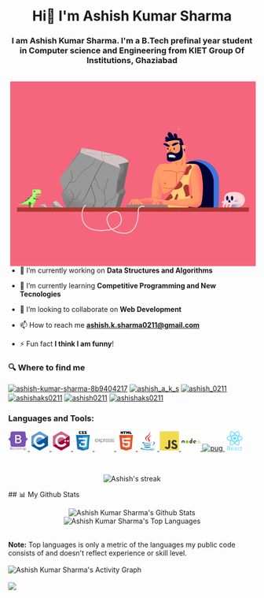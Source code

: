 <h1 align="center">Hi👋 I'm Ashish Kumar Sharma</h1>
<!-- <p align="center"><a href="https://anuraghazra.github.io"><img width="80%" src="./assets/gh-readme-header.png" /></a></p> -->
<h3 align="center">I am Ashish Kumar Sharma. I'm a B.Tech prefinal year student in Computer science and Engineering from KIET Group Of Institutions, Ghaziabad</h3>
<br>
<img align="right" alt="Coding" width="500" src="https://github.com/Ashish-0211/Ashish-0211/blob/main/ec8d4b3c350813be65b1711a528c5143.gif">
<!-- <img align="right" alt="Coding" width="500" src="https://github.com/Ashish-0211/Ashish-0211/blob/main/git%20video.mp4"> -->

- 🔭 I’m currently working on **Data Structures and Algorithms**

- 🌱 I’m currently learning **Competitive Programming and New Tecnologies**

- 👯 I’m looking to collaborate on **Web Development**

- 📫 How to reach me **ashish.k.sharma0211@gmail.com**

- ⚡ Fun fact **I think I am funny**!
  

<!-- <h3 align="left">Connect with me:</h3> -->
<h3>🔍 Where to find me</h3>
<p align="left">
<a href="https://linkedin.com/in/ashish-kumar-sharma-8b9404217" target="blank"><img align="center" src="https://raw.githubusercontent.com/rahuldkjain/github-profile-readme-generator/master/src/images/icons/Social/linked-in-alt.svg" alt="ashish-kumar-sharma-8b9404217" height="30" width="40" /></a>
<a href="https://instagram.com/ashish_a_k_s" target="blank"><img align="center" src="https://raw.githubusercontent.com/rahuldkjain/github-profile-readme-generator/master/src/images/icons/Social/instagram.svg" alt="ashish_a_k_s" height="30" width="40" /></a>
<a href="https://www.codechef.com/users/ashish_0211" target="blank"><img align="center" src="https://cdn.jsdelivr.net/npm/simple-icons@3.1.0/icons/codechef.svg" alt="ashish_0211" height="30" width="40" /></a>
<a href="https://www.hackerrank.com/ashishaks0211" target="blank"><img align="center" src="https://raw.githubusercontent.com/rahuldkjain/github-profile-readme-generator/master/src/images/icons/Social/hackerrank.svg" alt="ashishaks0211" height="30" width="40" /></a>
<a href="https://www.leetcode.com/ashish0211" target="blank"><img align="center" src="https://raw.githubusercontent.com/rahuldkjain/github-profile-readme-generator/master/src/images/icons/Social/leet-code.svg" alt="ashish0211" height="30" width="40" /></a>
<a href="https://auth.geeksforgeeks.org/user/ashishaks0211" target="blank"><img align="center" src="https://raw.githubusercontent.com/rahuldkjain/github-profile-readme-generator/master/src/images/icons/Social/geeks-for-geeks.svg" alt="ashishaks0211" height="30" width="40" /></a>
</p>
<h3 align="left">Languages and Tools:</h3>
<p align="left"> <a href="https://getbootstrap.com" target="_blank" rel="noreferrer"> <img src="https://raw.githubusercontent.com/devicons/devicon/master/icons/bootstrap/bootstrap-plain-wordmark.svg" alt="bootstrap" width="40" height="40"/> </a> <a href="https://www.cprogramming.com/" target="_blank" rel="noreferrer"> <img src="https://raw.githubusercontent.com/devicons/devicon/master/icons/c/c-original.svg" alt="c" width="40" height="40"/> </a> <a href="https://www.w3schools.com/cpp/" target="_blank" rel="noreferrer"> <img src="https://raw.githubusercontent.com/devicons/devicon/master/icons/cplusplus/cplusplus-original.svg" alt="cplusplus" width="40" height="40"/> </a> <a href="https://www.w3schools.com/css/" target="_blank" rel="noreferrer"> <img src="https://raw.githubusercontent.com/devicons/devicon/master/icons/css3/css3-original-wordmark.svg" alt="css3" width="40" height="40"/> </a> <a href="https://expressjs.com" target="_blank" rel="noreferrer"> <img src="https://raw.githubusercontent.com/devicons/devicon/master/icons/express/express-original-wordmark.svg" alt="express" width="40" height="40"/> </a> <a href="https://www.w3.org/html/" target="_blank" rel="noreferrer"> <img src="https://raw.githubusercontent.com/devicons/devicon/master/icons/html5/html5-original-wordmark.svg" alt="html5" width="40" height="40"/> </a> <a href="https://www.java.com" target="_blank" rel="noreferrer"> <img src="https://raw.githubusercontent.com/devicons/devicon/master/icons/java/java-original.svg" alt="java" width="40" height="40"/> </a> <a href="https://developer.mozilla.org/en-US/docs/Web/JavaScript" target="_blank" rel="noreferrer"> <img src="https://raw.githubusercontent.com/devicons/devicon/master/icons/javascript/javascript-original.svg" alt="javascript" width="40" height="40"/> </a> <a href="https://nodejs.org" target="_blank" rel="noreferrer"> <img src="https://raw.githubusercontent.com/devicons/devicon/master/icons/nodejs/nodejs-original-wordmark.svg" alt="nodejs" width="40" height="40"/> </a> <a href="https://pugjs.org" target="_blank" rel="noreferrer"> <img src="https://cdn.worldvectorlogo.com/logos/pug.svg" alt="pug" width="40" height="40"/> </a> <a href="https://reactjs.org/" target="_blank" rel="noreferrer"> <img src="https://raw.githubusercontent.com/devicons/devicon/master/icons/react/react-original-wordmark.svg" alt="react" width="40" height="40"/> </a> </p>
<br>
<!-- <p><img align="left" src="https://github-readme-stats.vercel.app/api/top-langs?username=ashish-0211&show_icons=true&locale=en&layout=compact" alt="ashish-0211" /></p> -->
<p align="center">
    <!-- <a href="https://github.com/SubhamRaoniar28/github-readme-streak-stats"> -->
        <img title="🔥 Get streak stats for your profile at git.io/streak-stats" alt="Ashish's streak" src="https://github-readme-streak-stats.herokuapp.com/?user=Ashish-0211&theme=chartreuse-dark&hide_border=true&stroke=0000&background=060A0CD0"/>
    </a>
</p>
## 📊 My Github Stats

  <br/>
  <p align = "center">
    <!-- <a href="https://github.com/SubhamRaoniar28/github-readme-stats">--> <img alt="Ashish Kumar Sharma's Github Stats" src="https://github-readme-stats.vercel.app/api?username=Ashish-0211&show_icons=true&count_private=true&theme=react&hide_border=true&bg_color=0D1117" /></a>
  <!-- <a href="https://github.com/SubhamRaoniar28/github-readme-stats"> --> <img alt="Ashish Kumar Sharma's Top Languages" src="https://github-readme-stats.vercel.app/api/top-langs/?username=Ashish-0211&langs_count=8&count_private=true&layout=compact&theme=react&hide_border=true&bg_color=0D1117" /></a>
  </p>
  <br/>
  <b>Note:</b> Top languages is only a metric of the languages my public code consists of and doesn't reflect experience or skill level.


<br/>
<br/>

<img alt="Ashish Kumar Sharma's Activity Graph" src="https://activity-graph.herokuapp.com/graph?username=Ashish-0211&bg_color=0D1117&color=5BCDEC&line=5BCDEC&point=FFFFFF&hide_border=true" />

<br/>
<br/>
<!-- <br>
<p>&nbsp;<img align="center" src="https://github-readme-stats.vercel.app/api?username=ashish-0211&show_icons=true&locale=en" alt="ashish-0211" /></p>
<br>
<p><img align="center" src="https://github-readme-streak-stats.herokuapp.com/?user=ashish-0211&" alt="ashish-0211" /></p> -->

<a href="https://github.com/Meghna-DAS/github-profile-views-counter">
    <img src="https://komarev.com/ghpvc/?username=Ashish-0211">
</a>


